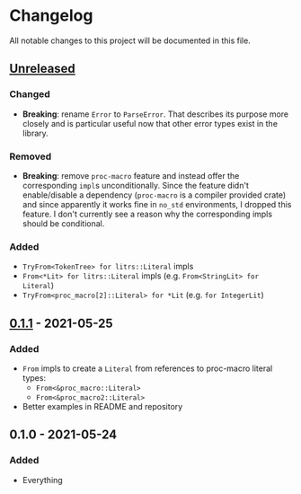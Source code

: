 # Changelog

All notable changes to this project will be documented in this file.


## [Unreleased]

### Changed
- **Breaking**: rename `Error` to `ParseError`. That describes its purpose more
    closely and is particular useful now that other error types exist in the library.

### Removed
- **Breaking**: remove `proc-macro` feature and instead offer the corresponding
    `impl`s unconditionally. Since the feature didn't enable/disable a
    dependency (`proc-macro` is a compiler provided crate) and since apparently
    it works fine in `no_std` environments, I dropped this feature. I don't
    currently see a reason why the corresponding impls should be conditional.

### Added
- `TryFrom<TokenTree> for litrs::Literal` impls
- `From<*Lit> for litrs::Literal` impls (e.g. `From<StringLit> for Literal`)
- `TryFrom<proc_macro[2]::Literal> for *Lit` (e.g. `for IntegerLit`)


## [0.1.1] - 2021-05-25
### Added
- `From` impls to create a `Literal` from references to proc-macro literal types:
    - `From<&proc_macro::Literal>`
    - `From<&proc_macro2::Literal>`
- Better examples in README and repository

## 0.1.0 - 2021-05-24
### Added
- Everything


[Unreleased]: https://github.com/LukasKalbertodt/litrs/compare/v0.1.1...HEAD
[0.1.1]: https://github.com/LukasKalbertodt/litrs/compare/v0.1.0...v0.1.1
